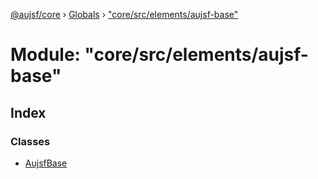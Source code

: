 [@aujsf/core](../README.md) › [Globals](../globals.md) › ["core/src/elements/aujsf-base"](_core_src_elements_aujsf_base_.md)

# Module: "core/src/elements/aujsf-base"

## Index

### Classes

* [AujsfBase](../classes/_core_src_elements_aujsf_base_.aujsfbase.md)
